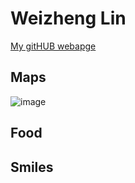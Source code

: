 # Weizheng Lin

[My gitHUB webapge](https://github.com/Weizheng-Lin)

## Maps

![image]([https://github.com/Ariella1315/image/blob/main/2025-02-23_182709.png](https://www.google.com/url?sa=i&url=https%3A%2F%2Fwww.rfi.fr%2Ftw%2F%25E4%25B8%25AD%25E5%259C%258B%2F20210819-%25E7%25A6%258F%25E5%25BB%25BA%25E5%25B9%25B3%25E6%25BD%25AD%25E5%25BB%25BA%25E5%25B0%258D%25E5%258F%25B0%25E6%25A9%259F%25E5%25A0%25B4&psig=AOvVaw3YvsrgnqrpW-4fcT5064jA&ust=1740464976581000&source=images&cd=vfe&opi=89978449&ved=0CBUQjRxqFwoTCMD83sDX24sDFQAAAAAdAAAAABAW))

## Food



## Smiles





